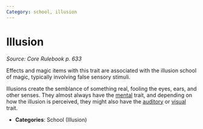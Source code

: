 ```yaml
---
Category: school, illusion
---
```

# Illusion  
*Source: Core Rulebook p. 633*  

Effects and magic items with this trait are associated with the illusion school of magic, typically involving false sensory stimuli.

Illusions create the semblance of something real, fooling the eyes, ears, and other senses. They almost always have the [mental](mental.md) trait, and depending on how the illusion is perceived, they might also have the [auditory](auditory.md) or [visual](visual.md) trait.

- **Categories**: School (Illusion)